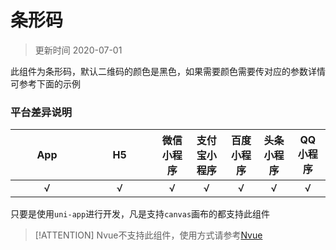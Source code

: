 # 条形码

> 更新时间 2020-07-01


此组件为条形码，默认二维码的颜色是黑色，如果需要颜色需要传对应的参数详情可参考下面的示例

### 平台差异说明

|&nbsp;&nbsp;&nbsp;&nbsp;&nbsp;&nbsp;&nbsp;&nbsp;App&nbsp;&nbsp;&nbsp;&nbsp;&nbsp;&nbsp;&nbsp;&nbsp; |&nbsp;&nbsp;&nbsp;&nbsp;&nbsp;&nbsp;&nbsp;&nbsp;&nbsp;H5&nbsp;&nbsp;&nbsp;&nbsp;&nbsp;&nbsp;&nbsp;&nbsp;&nbsp;|微信小程序|支付宝小程序|百度小程序|头条小程序|QQ小程序|
|:----:|:----:|:----: |:----:|:----: |:----: |:----:|
|√ |√  |√ |√ | √| √| √|

只要是使用`uni-app`进行开发，凡是支持`canvas`画布的都支持此组件

> [!ATTENTION]
> Nvue不支持此组件，使用方式请参考[Nvue](/plugs/web/nvue/#Nvue)
